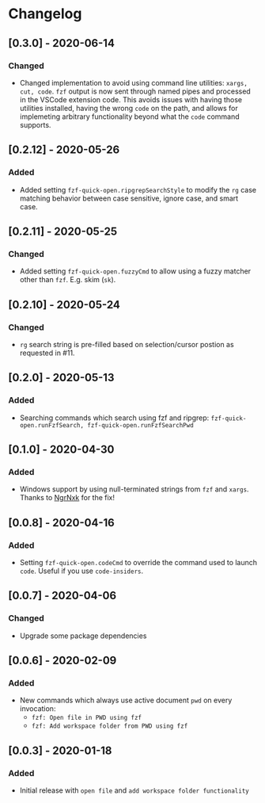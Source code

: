 # Changelog

## [0.3.0] - 2020-06-14

### Changed

- Changed implementation to avoid using command line utilities: `xargs, cut, code`. `fzf` output is now sent through named pipes and processed in the VSCode extension code. This avoids issues with having those utilities installed, having the wrong `code` on the path, and allows for implemeting arbitrary functionality beyond what the `code` command supports.

## [0.2.12] - 2020-05-26

### Added

- Added setting `fzf-quick-open.ripgrepSearchStyle` to modify the `rg` case matching behavior between case sensitive, ignore case, and smart case.

## [0.2.11] - 2020-05-25

### Changed

- Added setting `fzf-quick-open.fuzzyCmd` to allow using a fuzzy matcher other than `fzf`. E.g. skim (`sk`).

## [0.2.10] - 2020-05-24

### Changed

- `rg` search string is pre-filled based on selection/cursor postion as requested in #11.

## [0.2.0] - 2020-05-13

### Added

- Searching commands which search using fzf and ripgrep: `fzf-quick-open.runFzfSearch, fzf-quick-open.runFzfSearchPwd`

## [0.1.0] - 2020-04-30

### Added

- Windows support by using null-terminated strings from `fzf` and `xargs`. Thanks to [NgrNxk](https://github.com/NgrNxk) for the fix!

## [0.0.8] - 2020-04-16

### Added

- Setting `fzf-quick-open.codeCmd` to override the command used to launch `code`. Useful if you use `code-insiders`.

## [0.0.7] - 2020-04-06

### Changed

- Upgrade some package dependencies

## [0.0.6] - 2020-02-09

### Added

- New commands which always use active document `pwd` on every invocation:
  - `fzf: Open file in PWD using fzf`
  - `fzf: Add workspace folder from PWD using fzf`

## [0.0.3] - 2020-01-18

### Added

- Initial release with `open file` and `add workspace folder functionality`
